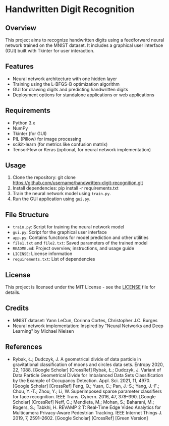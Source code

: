 # Handwritten Digit Recognition

## Overview
This project aims to recognize handwritten digits using a feedforward neural network trained on the MNIST dataset. It includes a graphical user interface (GUI) built with Tkinter for user interaction.

## Features
- Neural network architecture with one hidden layer
- Training using the L-BFGS-B optimization algorithm
- GUI for drawing digits and predicting handwritten digits
- Deployment options for standalone applications or web applications

## Requirements
- Python 3.x
- NumPy
- Tkinter (for GUI)
- PIL (Pillow) for image processing
- scikit-learn (for metrics like confusion matrix)
- TensorFlow or Keras (optional, for neural network implementation)

## Usage
1. Clone the repository:
  git clone https://github.com/username/handwritten-digit-recognition.git
2. Install dependencies:
pip install -r requirements.txt
3. Train the neural network model using `train.py`.
4. Run the GUI application using `gui.py`.

## File Structure
- `train.py`: Script for training the neural network model
- `gui.py`: Script for the graphical user interface
- `app.py`: Contains functions for model prediction and other utilities
- `file1.txt` and `file2.txt`: Saved parameters of the trained model
- `README.md`: Project overview, instructions, and usage guide
- `LICENSE`: License information
- `requirements.txt`: List of dependencies

## License
This project is licensed under the MIT License - see the [LICENSE](LICENSE) file for details.

## Credits
- MNIST dataset: Yann LeCun, Corinna Cortes, Christopher J.C. Burges
- Neural network implementation: Inspired by "Neural Networks and Deep Learning" by Michael Nielsen

## References
- Rybak, Ł.; Dudczyk, J. A geometrical divide of data particle in gravitational classification of moons and circles data sets. Entropy 2020, 22, 1088. [Google Scholar] [CrossRef]
Rybak, Ł.; Dudczyk, J. Variant of Data Particle Geometrical Divide for Imbalanced Data Sets Classification by the Example of Occupancy Detection. Appl. Sci. 2021, 11, 4970. [Google Scholar] [CrossRef]
Feng, Q.; Yuan, C.; Pan, J.-S.; Yang, J.-F.; Chou, Y.-T.; Zhou, Y.; Li, W. Superimposed sparse parameter classifiers for face recognition. IEEE Trans. Cybern. 2016, 47, 378–390. [Google Scholar] [CrossRef]
Neff, C.; Mendieta, M.; Mohan, S.; Baharani, M.; Rogers, S.; Tabkhi, H. REVAMP 2 T: Real-Time Edge Video Analytics for Multicamera Privacy-Aware Pedestrian Tracking. IEEE Internet Things J. 2019, 7, 2591–2602. [Google Scholar] [CrossRef] [Green Version]

